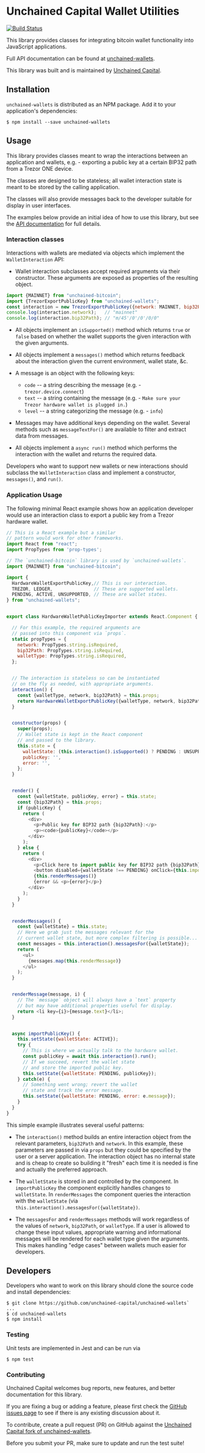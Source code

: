 # Unchained Capital Wallet Utilities

[![Build Status](https://travis-ci.com/unchained-capital/unchained-wallets.svg?branch=master)](https://travis-ci.com/unchained-capital/unchained-wallets)

This library provides classes for integrating bitcoin wallet
functionality into JavaScript applications.

Full API documentation can be found at
[unchained-wallets](https://unchained-capital.github.io/unchained-wallets).

This library was built and is maintained by [Unchained
Capital](https://www.unchained-capital.com).

## Installation

`unchained-wallets` is distributed as an NPM package.  Add it to your
application's dependencies:

```
$ npm install --save unchained-wallets
```

## Usage

This library provides classes meant to wrap the interactions between
an application and wallets, e.g. - exporting a public key at a certain
BIP32 path from a Trezor ONE device.

The classes are designed to be stateless; all wallet interaction state
is meant to be stored by the calling application.

The classes will also provide messages back to the developer suitable
for display in user interfaces.

The examples below provide an initial idea of how to use this library,
but see the [API
documentation](https://unchained-capital.github.io/unchained-wallets)
for full details.

### Interaction classes

Interactions with wallets are mediated via objects which implement the
`WalletInteraction` API:

* Wallet interaction subclasses accept required arguments via their
  constructor.  These arguments are exposed as properties of the
  resulting object.

```javascript
import {MAINNET} from "unchained-bitcoin";
import {TrezorExportPublicKey} from "unchained-wallets";
const interaction = new TrezorExportPublicKey({network: MAINNET, bip32Path: "m/45'/0'/0'/0/0"});
console.log(interaction.network);   // "mainnet"
console.log(interaction.bip32Path); // "m/45'/0'/0'/0/0"
```

* All objects implement an `isSupported()` method which returns `true`
  or `false` based on whether the wallet supports the given
  interaction with the given arguments.

* All objects implement a `messages()` method which returns feedback
  about the interaction given the current environment, wallet state,
  &c.

* A message is an object with the following keys:

  * `code` -- a string describing the message (e.g. - `trezor.device.connect`)
  * `text` -- a string containing the message (e.g. - `Make sure your Trezor hardware wallet is plugged in.`)
  * `level` -- a string categorizing the message (e.g. - `info`)
  
* Messages may have additional keys depending on the wallet.  Several
  methods such as `messageTextFor()` are available to filter and
  extract data from messages.

* All objects implement a `async run()` method which performs the
  interaction with the wallet and returns the required data.
  
Developers who want to support new wallets or new interactions should
subclass the `WalletInteraction` class and implement a constructor,
`messages()`, and `run()`.

### Application Usage

The following minimal React example shows how an application developer
would use an interaction class to export a public key from a Trezor
hardware wallet.

```javascript
// This is a React example but a similar
// pattern would work for other frameworks.
import React from "react";
import PropTypes from 'prop-types';

// The `unchained-bitcoin` library is used by `unchained-wallets`.
import {MAINNET} from "unchained-bitcoin";

import {
  HardwareWalletExportPublicKey,// This is our interaction.
  TREZOR, LEDGER,               // These are supported wallets.
  PENDING, ACTIVE, UNSUPPORTED, // These are wallet states.
} from "unchained-wallets";


export class HardwareWalletPublicKeyImporter extends React.Component {

  // For this example, the required arguments are
  // passed into this component via `props`.
  static propTypes = {
    network: PropTypes.string.isRequired,
    bip32Path: PropTypes.string.isRequired,
	walletType: PropTypes.string.isRequired,
  };


  // The interaction is stateless so can be instantiated
  // on the fly as needed, with appropriate arguments.
  interaction() {
    const {walletType, network, bip32Path} = this.props;
    return HardwareWalletExportPublicKey({walletType, network, bip32Path});
  }


  constructor(props) {
    super(props);
    // Wallet state is kept in the React component
    // and passed to the library.
    this.state = {
      walletState: (this.interaction().isSupported() ? PENDING : UNSUPPORTED),
      publicKey: '',
      error: '',
    };
  }


  render() {
    const {walletState, publicKey, error} = this.state;
    const {bip32Path} = this.props;
    if (publicKey) {
      return (
        <div>
          <p>Public key for BIP32 path {bip32Path}:</p>
          <p><code>{publicKey}</code></p>
        </div>
      );
    } else {
      return (
        <div>
          <p>Click here to import public key for BIP32 path {bip32Path}.</p>
          <button disabled={walletState !== PENDING} onClick={this.importPublicKey}>Import Public Key</buttton>
          {this.renderMessages()}
          {error && <p>{error}</p>}
        </div>
      );
    }
  }


  renderMessages() {
    const {walletState} = this.state;
    // Here we grab just the messages relevant for the
    // current wallet state, but more complex filtering is possible...
    const messages = this.interaction().messagesFor({walletState});
    return (
      <ul>
        {messages.map(this.renderMessage)}
      </ul>
    );
  }


  renderMessage(message, i) {
    // The `message` object will always have a `text` property
    // but may have additional properties useful for display.
    return <li key={i}>{message.text}</li>;
  }


  async importPublicKey() {
    this.setState({walletState: ACTIVE});
    try {
      // This is where we actually talk to the hardware wallet.
      const publicKey = await this.interaction().run();
      // If we succeed, revert the wallet state
	  // and store the imported public key.
      this.setState({walletState: PENDING, publicKey});
    } catch(e) {
      // Something went wrong; revert the wallet
	  // state and track the error message.
      this.setState({walletState: PENDING, error: e.message});
    }
  }
}
```

This simple example illustrates several useful patterns:

* The `interaction()` method builds an entire interaction object from
  the relevant parameters, `bip32Path` and `network`.  In this
  example, these parameters are passed in via `props` but they could
  be specified by the user or a server application.  The interaction
  object has no internal state and is cheap to create so building it
  "fresh" each time it is needed is fine and actually the preferred
  approach.

* The `walletState` is stored in and controlled by the component.  In
  `importPublicKey` the component explicitly handles changes to
  `walletState`.  In `renderMessages` the component queries the
  interaction with the `walletState` (via
  `this.interaction().messagesFor({walletState})`.

* The `messagesFor` and `renderMessages` methods will work regardless
  of the values of `network`, `bip32Path`, or `walletType`.  If a user
  is allowed to change these input values, appropriate warning and
  informational messages will be rendered for each wallet type given
  the arguments.  This makes handling "edge cases" between wallets
  much easier for developers.

## Developers

Developers who want to work on this library should clone the source
code and install dependencies:

```
$ git clone https://github.com/unchained-capital/unchained-wallets`
...
$ cd unchained-wallets
$ npm install
```

### Testing

Unit tests are implemented in Jest and can be run via

```
$ npm test
```

### Contributing

Unchained Capital welcomes bug reports, new features, and better documentation for this library.

If you are fixing a bug or adding a feature, please first check the [GitHub issues page](https://github.com/unchained-capital/unchained-wallets/issues) to see if there is any existing discussion about it.

To contribute, create a pull request (PR) on GitHub against the [Unchained Capital fork of unchained-wallets](https://github.com/unchained-capital/unchained-wallets).

Before you submit your PR, make sure to update and run the test suite!

